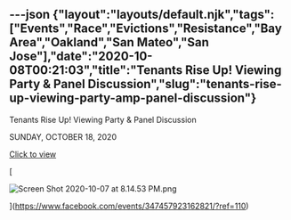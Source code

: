 ---json
{"layout":"layouts/default.njk","tags":["Events","Race","Evictions","Resistance","Bay Area","Oakland","San Mateo","San Jose"],"date":"2020-10-08T00:21:03","title":"Tenants Rise Up! Viewing Party &amp; Panel Discussion","slug":"tenants-rise-up-viewing-party-amp-panel-discussion"}
---

Tenants Rise Up! Viewing Party & Panel Discussion

SUNDAY, OCTOBER 18, 2020

[Click to view](https://www.facebook.com/events/347457923162821/?ref=110)

[

![Screen Shot 2020-10-07 at 8.14.53 PM.png](https://images.squarespace-cdn.com/content/v1/52b7d7a6e4b0b3e376ac8ea2/1602116224017-5GTKKAK7GZW6CR19IAS3/ke17ZwdGBToddI8pDm48kEVWzO8e3jG5KY3ggkZklXxZw-zPPgdn4jUwVcJE1ZvWQUxwkmyExglNqGp0IvTJZamWLI2zvYWH8K3-s_4yszcp2ryTI0HqTOaaUohrI8PIerhqs-4sLoJe1G9sumyV1a-2PgHVOTQFoJ-wpZ2CrX8/Screen+Shot+2020-10-07+at+8.14.53+PM.png)

](https://www.facebook.com/events/347457923162821/?ref=110)